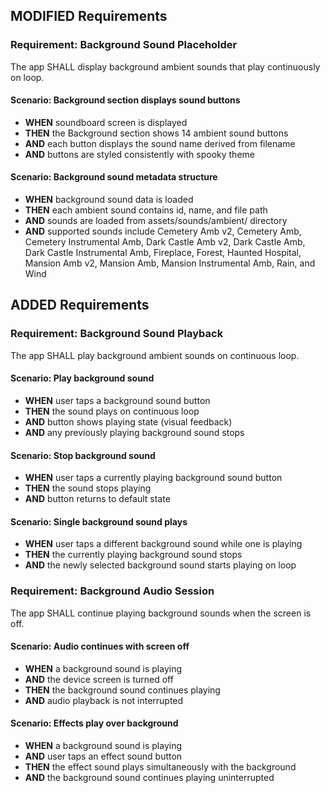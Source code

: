 ## MODIFIED Requirements
### Requirement: Background Sound Placeholder
The app SHALL display background ambient sounds that play continuously on loop.

#### Scenario: Background section displays sound buttons
- **WHEN** soundboard screen is displayed
- **THEN** the Background section shows 14 ambient sound buttons
- **AND** each button displays the sound name derived from filename
- **AND** buttons are styled consistently with spooky theme

#### Scenario: Background sound metadata structure
- **WHEN** background sound data is loaded
- **THEN** each ambient sound contains id, name, and file path
- **AND** sounds are loaded from assets/sounds/ambient/ directory
- **AND** supported sounds include Cemetery Amb v2, Cemetery Amb, Cemetery Instrumental Amb, Dark Castle Amb v2, Dark Castle Amb, Dark Castle Instrumental Amb, Fireplace, Forest, Haunted Hospital, Mansion Amb v2, Mansion Amb, Mansion Instrumental Amb, Rain, and Wind

## ADDED Requirements
### Requirement: Background Sound Playback
The app SHALL play background ambient sounds on continuous loop.

#### Scenario: Play background sound
- **WHEN** user taps a background sound button
- **THEN** the sound plays on continuous loop
- **AND** button shows playing state (visual feedback)
- **AND** any previously playing background sound stops

#### Scenario: Stop background sound
- **WHEN** user taps a currently playing background sound button
- **THEN** the sound stops playing
- **AND** button returns to default state

#### Scenario: Single background sound plays
- **WHEN** user taps a different background sound while one is playing
- **THEN** the currently playing background sound stops
- **AND** the newly selected background sound starts playing on loop

### Requirement: Background Audio Session
The app SHALL continue playing background sounds when the screen is off.

#### Scenario: Audio continues with screen off
- **WHEN** a background sound is playing
- **AND** the device screen is turned off
- **THEN** the background sound continues playing
- **AND** audio playback is not interrupted

#### Scenario: Effects play over background
- **WHEN** a background sound is playing
- **AND** user taps an effect sound button
- **THEN** the effect sound plays simultaneously with the background
- **AND** the background sound continues playing uninterrupted
